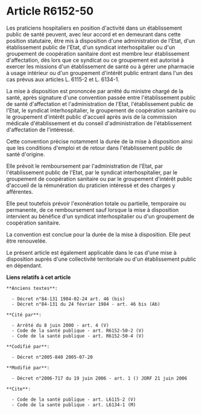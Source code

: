 # Article R6152-50

Les praticiens hospitaliers en position d'activité dans un établissement public de santé peuvent, avec leur accord et en
demeurant dans cette position statutaire, être mis à disposition d'une administration de l'Etat, d'un établissement public de
l'Etat, d'un syndicat interhospitalier ou d'un groupement de coopération sanitaire dont est membre leur établissement
d'affectation, dès lors que ce syndicat ou ce groupement est autorisé à exercer les missions d'un établissement de santé ou à
gérer une pharmacie à usage intérieur ou d'un groupement d'intérêt public entrant dans l'un des cas prévus aux articles L.
6115-2 et L. 6134-1.

La mise à disposition est prononcée par arrêté du ministre chargé de la santé, après signature d'une convention passée entre
l'établissement public de santé d'affectation et l'administration de l'Etat, l'établissement public de l'Etat, le syndicat
interhospitalier, le groupement de coopération sanitaire ou le groupement d'intérêt public d'accueil après avis de la
commission médicale d'établissement et du conseil d'administration de l'établissement d'affectation de l'intéressé.

Cette convention précise notamment la durée de la mise à disposition ainsi que les conditions d'emploi et de retour dans
l'établissement public de santé d'origine.

Elle prévoit le remboursement par l'administration de l'Etat, par l'établissement public de l'Etat, par le syndicat
interhospitalier, par le groupement de coopération sanitaire ou par le groupement d'intérêt public d'accueil de la
rémunération du praticien intéressé et des charges y afférentes.

Elle peut toutefois prévoir l'exonération totale ou partielle, temporaire ou permanente, de ce remboursement sauf lorsque la
mise à disposition intervient au bénéfice d'un syndicat interhospitalier ou d'un groupement de coopération sanitaire.

La convention est conclue pour la durée de la mise à disposition. Elle peut être renouvelée.

Le présent article est également applicable dans le cas d'une mise à disposition auprès d'une collectivité territoriale ou
d'un établissement public en dépendant.

**Liens relatifs à cet article**

	**Anciens textes**:

	  - Décret n°84-131 1984-02-24 art. 46 (bis)
	  - Décret n°84-131 du 24 février 1984 - art. 46 bis (Ab)

	**Cité par**:

	  - Arrêté du 8 juin 2000 - art. 4 (V)
	  - Code de la santé publique - art. R6152-50-2 (V)
	  - Code de la santé publique - art. R6152-50-4 (V)

	**Codifié par**:

	  - Décret n°2005-840 2005-07-20

	**Modifié par**:

	  - Décret n°2006-717 du 19 juin 2006 - art. 1 () JORF 21 juin 2006

	**Cite**:

	  - Code de la santé publique - art. L6115-2 (V)
	  - Code de la santé publique - art. L6134-1 (M)
